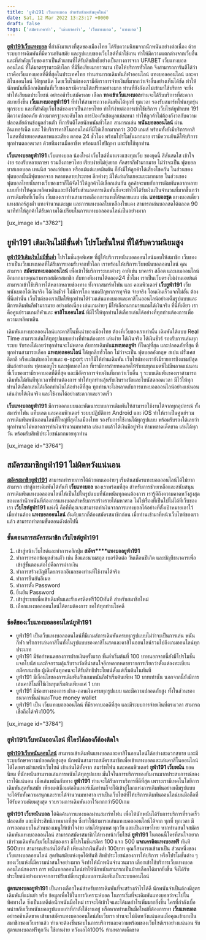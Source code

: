 ```yaml
---
title: 'ยูฟ่า191 เว็บแทงบอล สำหรับนักพนันยุคใหม่'
date: Sat, 12 Mar 2022 13:23:17 +0000
draft: false
tags: ['สมัครบาคาร่า', 'เล่นบาคาร่า', 'เว็บแทงบอล', 'แทงบอล']
---
```


**[ยูฟ่า191เว็บแทงบอล](/ufa24h/)** ที่กำลังมาแรงที่สุดของเมืองไทย ได้รับความนิยมจากนักพนันอย่างต่อเนื่อง ด้วยระบบการเดิมพันที่มีความทันสมัย และรูปแบบของเว็บไซต์ที่น่าใช้งาน ทำให้มีความแตกต่างจากเว็บอื่น และที่สำคัญเว็บของเราเป็นตัวแทนที่ได้รับลิขสิทธิ์อย่างเป็นทางการจาก UFABET เว็บแทงบอลออนไลน์ ที่ได้มาตรฐานระดับโลก ที่มีชื่อเสียงมายาวนาน เปิดให้บริการทั่วโลก จึงสามารถการันตีได้ว่าเราคือเว็บแทงบอลที่ดีที่สุดในประเทศไทย ท่านสามารถเดิมพันกีฬาออนไลน์ แทงบอลออนไลน์ และคาสิโนออนไลน์ ได้ทุกชนิด โดยเว็บไซต์ของเรามีอัตราการจ่ายเงินที่มากกว่าเจ้าอื่นอย่างเห็นได้ชัด ทำให้นักพนันที่เลือกเดิมพันที่เว็บของเรามีความได้เปรียบอย่างมาก ท่านที่ยังลังเลไม่เข้ามาใช้บริการ จะยิ่งทำให้เสียผลประโยชน์ อย่ารอช้ารีบสมัครเลย เลือก **ทางเข้าเว็บแทงบอล**ท่านจะได้รับบริการที่สะดวกสบายยิ่งขึ้น **เว็บแทงบอลยูฟ่า191** ที่ทำให้สามารถวางเดิมพันได้ทุกที่ ทุกเวลา รองรับสมาร์ทโฟนทุกรุ่น ทุกระบบ และที่สำคัญเว็บไซต์ของเราเป็นภาษาไทย ทำให้ง่ายต่อการเข้าใช้บริการ เว็บไซต์ยูฟ่าเบท 191 มีความปลอดภัย ด้วยมาตรฐานระดับโลก การป้องกันข้อมูลแน่นหนา ทำให้ลูกค้าไม่ต้องกังวลกับความปลอดภัยด้านข้อมูลส่วนตัว ที่การันตีโดยนักพนันทั่วโลก สามารถเล่น **พนันบอลออนไลน์** ผ่านอินเทอร์เน็ต และ ใช้บริการคาสิโนออนไลน์ที่มีให้เลือกมากกว่า 300 เกมส์ พร้อมทั้งยังมีบริการคาสิโนสดที่ถ่ายทอดสดภาพและเสียง ตลอด 24 ชั่วโมง พร้อมโปรโมชั่นมากมาย เรามีความยินดีให้บริการทุกท่านตลอดเวลา ด้วยทีมงานมืออาชีพ พร้อมแก้ไขปัญหา และรับใช้ทุกท่าน

**เว็บแทงบอลยูฟ่า191** เว็บแทงบอล น้องใหม่ เว็บไซต์ที่มาแรงแซงทุกเว็บ ของยุคนี้ สีสันสดใส เข้าใจง่าย รองรับหลายภาษา รวมถึงภาษาไทย เรียบง่ายไม่ยุ่งยาก คัดสรรกีฬามากมาย ไม่ว่าจะเป็น ฟุตบอล บาสเกตบอล เทนนิส วอลเล่ย์บอล หรือแม้แต่แบตมินตัน ก็ยังมีให้ลูกค้าได้เสี่ยงโชคกัน ในส่วนของฟุตบอลนั้นมีฟุตบอลจาก หลากหลายประเทศ ลีกต่างๆ มีให้เล่นกันเยอะแยะมากมาย ในส่วนของฟุตบอลไทยนั้นทางเว็บของเราก็ได้จัดไว้ให้ลูกค้าได้เลือกเล่นกัน ลูกค้าจะพบกับการเดิมพันหลากหลายแบบที่ทำให้คุณเพลิดเพลินและยังได้รับส่วนลดการเดิมพันซึ่งจะทำให้ได้รับเงินเป็นจำนวนที่มากขึ้นกว่าการเดิมพันที่เว็บอื่น เว็บของเราท่านสามารถเลือกการแทงได้หลายแบบ เช่น **แทงบอลชุด** แทงบอลเดี่ยว แทงสกอร์สูงต่ำ แทงจำนวนเตะมุม และการแทงบอลใบเหลืองใบแดง สามารถเล่นบอลสดได้ตลอด 90 นาทีทำให้ลูกค้าได้รับความได้เปรียบในการแทงบอลออนไลน์เป็นอย่างมาก

\[ux\_image id="3762"\]

**ยูฟ่า191 เติมเงินไม่มีขั้นต่ำ โปรโมชั่นใหม่ ที่ได้รับความนิยมสูง**
--------------------------------------------------------------------

**[ยูฟ่า191เติมเงินไม่มีขั้นต่ำ](/archives/)** โปรโมชั่นสุดพิเศษ ที่ผู้ให้บริการพนันบอลออนไลน์มอบให้สมาชิก เว็บของเราเป็นเว็บแทงบอลที่ได้รับการยอมรับจากทั่วโลก เราพร้อมให้บริการเว็บพนันบอลออนไลน์ คุณสามารถ **สมัครแทงบอลออนไลน์** เพื่อเข้าใช้บริการระบบต่างๆ อาทิเช่น บาคาร่า สล็อต และเกมออนไลน์อีกมากมายคุณสามารถสมัครสมาชิก กับทางทีมงานได้ตลอด24 ชั่วโมง เราเป็นเว็บตรงไม่ผ่านเอเย่นต์ สามารถเข้าใช้บริการได้หลากหลายช่องทาง ทั้งจากสมาร์ทโฟน และ คอมพิวเตอร์ **เว็บยูฟ่า191** เว็บพนันบอลได้เงินจริง ได้เงินชัวร์ ไม่มีการโกง หมดปัญหาการทุจริต จ่ายจริง โอนเงินเร็วแจกไม่อั้น ต้องที่นี่เท่านั้น เว็บไซต์ของเราเปิดให้ทุกท่านได้ร่วมเล่นแทงบอลและคาสิโนออนไลน์อย่างเต็มรูปแบบและ มีการเดิมพันกีฬามากมาย อย่างต่อเนื่อง เล่นเกมง่ายๆ มีให้เลือกมากมายแถมได้เงินจริง ที่นี่ที่เดียว เราคือศูนย์รวมเกมกีฬาและ **คาสิโนออนไลน์** ที่มีไว้ให้ทุกท่านได้เลือกเล่นได้อย่างที่ทุกท่านต้องการเพื่อความเพลิดเพลิน

เดิมพันแทงบอลออนไลน์และคาสิโนชั้นนำของเมืองไทย ต้องที่เว็บของเราเท่านั้น เดิมพันได้แบบ Real Time สามารถเล่นได้ทุกรูปแบบอย่างที่ท่านต้องการ เล่นง่าย ได้เงินจริง ได้เงินชัวร์ รองรับการเล่นทุกระบบ รับรองได้เลยว่าทุกท่านจะไม่พลาด กับการเดิมพัน**แทงบอลยูฟ่า** ที่ใหญ่ที่สุด และปลอดภัยที่สุด ที่ทุกท่านสามารถเลือก **แทงบอลออนไลน์** ได้ทุกลีกทั่วโลก ไม่ว่าจะเป็น ฟุตบอลอังกฤษ สเปน ฝรั่งเศส อิตาลี หรือแม้แต่บอลไทยและ e-sport เราก็มีให้ท่านเดิมพัน เว็บไซต์ของเรายังมีรายการชิงแชมป์สุดมันส์อย่างเช่น ฟุตบอลยูโร และฟุตบอลโลก ที่เรามีการถ่ายทอดสดให้รับชมทุกแมตช์ไม่มีพลาดแน่นอน ที่เว็บของเรามีราคาบอลที่ดีที่สุด และมีอัตราการจ่ายเงินที่มากว่าเว็บอื่น ๆ ระบบเดิมพันของเราสามารถเดิมพันได้ทันทีทุกเวลาที่ท่านต้องการ ทำให้ทุกท่านลุ้นรับเงินรางวัลและโบนัสตลอดเวลา มีไว้ให้ทุกท่านได้เลือกเล่นได้เลือกทำเงินได้อย่างดีที่สุด ทุกท่านจะไม่พลาดกับการแทงบอลออนไลน์อย่างแน่นอน เล่นง่ายได้เงินจริง และใช้งานได้อย่างสะดวกและรวดเร็ว

**เว็บแทงบอลยูฟ่า191** มีการออกแบบและพัฒนาระบบการเดิมพันให้สามารถใช้งานได้จากทุกอุปกรณ์ ทั้ง สมาร์ทโฟน แท็บเลต และคอมพิวเตอร์ ระบบปฏิบัติการ Android และ iOS ทำให้เราเป็นศูนย์รวมการเดิมพันพนันออนไลน์ที่ใหญ่ที่สุดในเมืองไทย รองรับการใช้งานได้ทุกรูปแบบ พร้อมรับรองได้เลยว่าทุกท่านจะไม่พลาดการทำเงินจำนวนมหาศาล เล่นเกมแล้วได้เงินมีอยู่จริง ห้ามพลาดเด็ดขาด เล่นได้ทุกวัน พร้อมรับสิทธิประโยชน์มากมายทุกท่าน

\[ux\_image id="3764"\]

**สมัครสมาชิกยูฟ่า191 ไม่ผิดหวังแน่นอน**
----------------------------------------

**[สมัครสมาชิกยูฟ่า191](/ufabetฟรีเครดิต100/)** สามารถทำรายการได้ด้วยตนเองง่ายๆ เริ่มต้นสมัครแทงบอลออนไลน์ได้ไม่ยาก สามารถ เข้าสู่การเดิมพันได้ทันที **เว็บแทงบอล** ของเราพร้อมที่สุด สำหรับการช่วยเหลือและสนับสนุนการเดิมพันแทงบอลออนไลน์ให้เป็นไปในรูปแบบที่นักพนันทุกคนต้องการ เรารู้ดีถึงความคาดหวังสูงสุดของเหล่านักพนันที่ต้องการแทงบอลสำหรับการสร้างรายได้มหาศาล ไม่ใช่เรื่องที่เป็นไปไม่ได้ที่เว็บของเรา **เว็บไซต์ยูฟ่า191** แห่งนี้ คือที่ที่คุณจะสามารถทำเงินจากการแทงบอลได้อย่างที่ตั้งเป้าหมายเอาไว้ เมื่อท่านต้อง **แทงบอลออนไลน์** อันดับแรกก็ต้องสมัครสมาชิกก่อน เมื่อท่านเข้ามาที่หน้าเว็บไซต์ของเราแล้ว สามารถทำตามขั้นตอนดังต่อไปนี้

### **ขั้นตอนการสมัครสมาชิก** **เว็บไซต์ยูฟ่า191**

1.  เข้าสู่หน้าเว็บไซต์และทำการคลิกปุ่ม **สมัคร****แทงบอลยูฟ่า191**
2.  ทำการกรอกข้อมูลส่วนตัว เช่น ชื่อและนามสกุล เบอร์ติดต่อ วันเดือนปีเกิด และบัญชีธนาคารเพื่อเข้าสู่ขั้นตอนต่อไปคือการฝากเงิน
3.  ทำการสร้างบัญชีโดยกรอกอีเมลของท่านที่ใช้งานได้จริง
4.  ทำการยืนยันอีเมล
5.  ทำการตั้ง Password
6.  ยืนยัน Password
7.  เข้าสู่ระบบเพื่อเข้าเดิมพันและรับเครดิตฟรี100ทันที สำหรับสมาชิกใหม่
8.  เลือกแทงบอลออนไลน์ได้ตามต้องการ ขอให้ทุกท่านโชคดี

### **ข้อดีของเว็บแทงบอลออนไลน์ยูฟ่า191**

*   ยูฟ่า191 เป็นเว็บแทงบอลออนไลน์ที่มีเกมส์การเดิมพันครบทุกรูปแบบไม่ว่าจะเป็นการเล่น พนันกีฬา หรือการเล่นคาสิโนทั้งในรูปแบบของคาสิโนสดและคาสิโนออนไลน์รวมไปถึงเกมออนไลน์ทุกประเภท
*   ยูฟ่า191 มีข้อกำหนดของการฝากเงินครั้งแรก ขั้นต่ำเริ่มต้นที่ 100 บาทนอกจากนี้ยังมีโปรโมชั่นแจกโบนัส และกิจกรรมลุ้นรับรางวัลที่น่าสนใจอีกหลากหลายรายการเรียกว่าตั้งแต่ลงทะเบียนสมัครสมาชิก ผู้เดิมพันทุกคนจะได้รับสิทธิประโยชน์ตั้งแต่เริ่มต้นในทันที
*   ยูฟ่า191 มีเงื่อนไขของการเดิมพันกับเกมพนันกีฬาเริ่มต้นเพียง 10 บาทเท่านั้น นอกจากนี้ยังมีการเล่นคาสิโนที่ใช้เงินทุนเริ่มต้นเพียงแค่ 1 บาท
*   ยูฟ่า191 มีช่องทางของการ ฝาก-ถอนเงินครบทุกรูปแบบ และมีความปลอดภัยสูง ทั้งในส่วนของธนาคารชั้นนำและTrue money wallet
*   ยูฟ่า191 เป็น เว็บแทงบอลออนไลน์ ที่มีราคาบอลดีที่สุด และมีระบบการจ่ายเงินที่ตรงเวลา สามารถเชื่อถือได้จริง100%

\[ux\_image id="3784"\]

### **ยูฟ่า191เว็บพนันออนไลน์ ที่ใครได้ลองก็ต้องติดใจ**

**[ยูฟ่า191เว็บพนันออนไลน์](/ทางเข้าเล่นufabet/)** สามารถเข้าเดิมพันแทงบอลและคาสิโนออนไลน์ได้อย่างสะดวกสบาย และมีระบบรักษาความปลอดภัยสูงสุด นักพนันสามารถสมัครสมาชิกเพื่อเข้าแทงบอลและเล่นคาสิโนออนไลน์ได้โดยตรงผ่านหน้าเว็บไซต์ เข้าเล่นได้ทั้งจาก สมาร์ทโฟน และคอมพิวเตอร์ **ยูฟ่า191 เว็บพนัน** ยอดนิยม ที่นักพนันสามารถเล่นการพนันได้ทุกรูปแบบ มั่นใจในการบริการของทีมงานมากประสบการณ์ของเราได้แน่นอน เมื่อเล่นพนันกับทาง **ยูฟ่า191** ท่านจะได้รับการบริการที่ดีที่สุด เพราะเรามีเทคโนโลยีการเดิมพันสุดทันสมัย เพียงแค่เชื่อมต่ออินเทอร์เน็ตท่านก็จะได้เข้าสู่โลกแห่งการเดิมพันอย่างเต็มรูปแบบ จะได้รับทั้งความสนุกและรายได้จำนวนมหาศาล เราเป็นเว็บไซต์ที่ให้บริการเดิมพันออนไลน์บนมือถือที่ได้รับความนิยมสูงสุด รวบรวมการเดิมพันเอาไว้มากกว่า500เกม

**ยูฟ่า191 เว็บพนันบอล** ได้คิดค้นการแทงบอลผ่านสมาร์ทโฟน เพื่อให้นักพนันได้รับการบริการที่รวดเร็ว ปลอดภัย และมีประสิทธิภาพมากที่สุด ซึ่งทำให้สามารถเล่นแทงบอลออนไลน์ได้จาก ทุกที่ ทุกเวลา มีการออกแบบในส่วนของเมนูให้เข้าใจง่าย เล่นได้ทุกเพศ ทุกวัย และเป็นภาษาไทย หากท่านสนใจสมัครเดิมพันแทงบอลออนไลน์ สามารถสมัครสมาชิกได้ทางหน้าเว็บไซต์ **ยูฟ่า191** ในตอนนี้ใครที่สนใจอยากเข้าร่วมเดิมพันกับเว็บไซต์ของเรา มีโปรโมชั่นสมัคร 100 แจก 500 **แจกเครดิตแทงบอลฟรี** ทันที 500บาท สามารถเข้าเล่นได้ทันที เพียงฝากเงินขั้นต่ำ 100บาท คุณก็สามารถเข้ามาเป็น ส่วนหนึ่งของ เว็บแทงบอลออนไลน์ สุดทันสมัยแห่งยุคได้ทันที สิทธิประโยชน์ของการให้บริการ หรือโปรโมชั่นต่าง ๆ ของเว็บแห่งนี้มีความน่าสนใจอย่างมาก จึงทำให้นักพนันจำนวนมาก เลือกเข้าใช้บริการเว็บแทงบอลออนไลน์ของเรา การ พนันบอลออนไลน์ทำให้นักพนันสามารถเป็นฝ่ายเลือกได้มากยิ่งขึ้น จึงได้รับประโยชน์อย่างมากจากการปรับเปลี่ยนรูปแบบการเดิมพันเป็นระบบออนไลน์

**สูตรแทงบอลยูฟ่า191** เป็นทางเลือกใหม่สำหรับการเดิมพันที่จะสร้างกำไรได้ดี นักพนันจำเป็นต้องมีสูตรเดิมพันที่แม่นยำ หรือ ข้อมูลเพื่อใช้ในการวิเคราะห์บอล ในการเริ่มที่จะเดิมพันแทงบอลว่าจะไปในทิศทางใด ซึ่งเป็นผลดีต่อนักพนันมือใหม่ เราจะได้เข้าใจและได้ผลกำไรเพิ่มมากยิ่งขึ้น ใครที่กำลังเบื่อหน่ายกับเว็บพนันบอลรูปแบบเก่าที่กำลังใช้งานอยู่ หรือหากท่านเป็นมือใหม่ที่ต้องการหา **เว็บแทงบอล** อย่ารอช้าเด็ดขาด เข้ามาสมัครแทงบอลออนไลน์กับเว็บเรา ท่านจะไม่ผิดหวังแน่นอนเมื่อคุณเข้ามาเป็นสมาชิกของเว็บเราแล้ว ท่านจะต้องชื่นชอบในการบริการและความพร้อมของเว็บไซต์เราอย่างแน่นอน รับสูตรแทงบอลฟรีทุกวัน ใช้งานง่าย หวังผลได้100% ห้ามพลาดเด็ดขาด